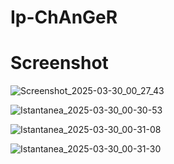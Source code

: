 # Ip-ChAnGeR

# Screenshot


![Screenshot_2025-03-30_00_27_43](https://github.com/user-attachments/assets/f6f39274-6f4d-45ca-a950-9eaf9592e484)


![Istantanea_2025-03-30_00-30-53](https://github.com/user-attachments/assets/f07bccf8-f860-4261-aa26-7135a1ee0a78)


![Istantanea_2025-03-30_00-31-08](https://github.com/user-attachments/assets/da86734d-dea1-4874-81e9-a8ac9c8932d9)



![Istantanea_2025-03-30_00-31-30](https://github.com/user-attachments/assets/d13e9972-c62f-42c6-b478-3e7f5b502ea4)
